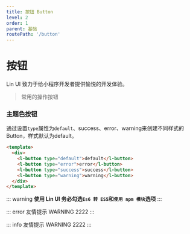 ```yaml
---
title: 按钮 Button
level: 2
order: 1
parent: 基础
routePath: '/button'
---
```


# 按钮
Lin UI 致力于给小程序开发者提供愉悦的开发体验。

> 常用的操作按钮

### 主题色按钮

通过设置`type`属性为`default`、success、error、warning来创建不同样式的Button，样式默认为default。

```html
<template>
  <div>
    <l-button type="default">default</l-button>
    <l-button type="error">error</l-button>
    <l-button type="success">success</l-button>
    <l-button type="warning">warning</l-button>
  </div>
</template>
```

::: warning
**使用 Lin UI 务必勾选`Es6 转 ES5`和`使用 npm 模块`选项**
:::

::: error
  友情提示
  WARNING 2222
:::

::: info
  友情提示
  WARNING 2222
:::